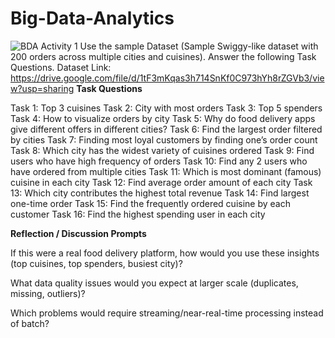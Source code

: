# Big-Data-Analytics
![BDA Activity 1](https://github.com/user-attachments/assets/19e392f1-12ee-4316-aeec-7dbe6fa827ee)
Use the sample Dataset (Sample Swiggy-like dataset with 200 orders across multiple cities and cuisines). Answer the following Task Questions.
Dataset Link: https://drive.google.com/file/d/1tF3mKqas3h714SnKf0C973hYh8rZGVb3/view?usp=sharing
**Task Questions**

Task 1: Top 3 cuisines
Task 2: City with most orders
Task 3: Top 5 spenders
Task 4: How to visualize orders by city
Task 5: Why do food delivery apps give different offers in different cities?
Task 6: Find the largest order filtered by cities
Task 7: Finding most loyal customers by finding one’s order count
Task 8: Which city has the widest variety of cuisines ordered
Task 9: Find users who have high frequency of orders
Task 10: Find any 2 users who have ordered from multiple cities
Task 11: Which is most dominant (famous) cuisine in each city
Task 12: Find average order amount of each city
Task 13: Which city contributes the highest total revenue
Task 14: Find largest one-time order
Task 15: Find the frequently ordered cuisine by each customer
Task 16: Find the highest spending user in each city

**Reflection / Discussion Prompts**

If this were a real food delivery platform, how would you use these insights (top cuisines, top spenders, busiest city)?

What data quality issues would you expect at larger scale (duplicates, missing, outliers)?

Which problems would require streaming/near-real-time processing instead of batch?
